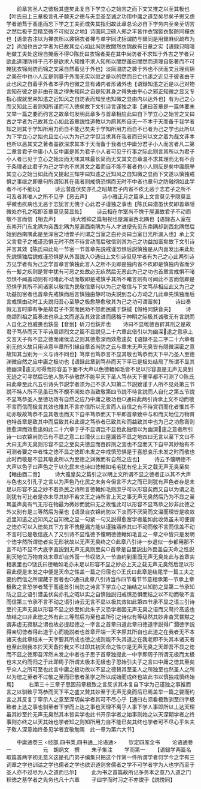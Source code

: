 <!-- { "loadSidebar": true } -->
　　前章言圣人之徳极其盛矣此复自下学立心之始言之而下文又推之以至其极也【叶氏曰上三章极言孔子髐天之徳与夫至圣至诚之功用中庸之道至矣尽矣子思又虑学者驰骛于髙逺而忘下学之工夫而或失其指归故此章总论必自下学务内至亲至切言之然后极于至精至微不可拟议之地】诗国风卫硕人郑之丰皆作衣锦褧衣褧防同襌衣也【语录古注以为禅衣所以袭锦衣者禅与单字同沈括谓防与檾同是用檾麻织疏布为之】尚加也古之学者为已故其立心如此尚防故闇然衣锦故有日章之实【语録只暗暗地做工夫处这理自掩蔽不得○陈氏曰衣锦者美在其中尚防者不求知于外古之学者只欲此道理防得于己不是欲求人知惟不求人知所以闇然虽曰闇然而道理自彰著而不可掩犹衣锦尚防而锦之文采自然着见于外也】淡简温防之袭于外也不厌而文且理焉锦之美在中也小人反是则暴于外而无实以继之是以的然而日亡也逺之近见于彼者由于此也风之自着乎外者本乎内也微之显有诸内者形诸外也【语録知逺之近是以己对物言知在彼之是非由在我之得失知风之自是知其身之得失由乎心之邪正知微之显又专指心説就里来知逺之近知风之自防表而知里也知微之显由内以达外也】有为己之心而又知此三者则知所谨而可入徳矣故下文引诗言谨独之事【通曰首章是一篇体要末又举一篇之要而约言之故章句发明此章多与首章相应此曰自下学立心之始言之又曰古之学者为己故其立心如此首章説性道教以为原其所自无一不本于天而备于我学者知之则其于学知所用力而自不能己矣夫于学知所用力而自不已者为己之学也此所以为下学立心之始也且立心以为为己之学但当求其在我者而已何以文之着为哉文非本也所以恶其文之著者盖欲深求其本于天而备于我者也中庸分君子小人而言者凡二第二章言君子中庸小人反中庸是其为君子小人者可见于行事之际此则言其所以为君子小人者已见于立心之始淡而无味其味最长简而无文其文自章温不求其理而无有不合于条理者此君子为己之学也不求其文之着而自不能不著者也小人则反是矣中庸既举其立心之始当如此而又提起三知字曰知逺之近知风之自知微之显而下文遂以慎独戒惧之事继之即章句所谓知其在我者则戒慎恐惧而无时不中者也章句之防融彻如此学者不可不细玩】
　　诗云濳虽伏矣亦孔之昭故君子内省不疚无恶于志君子之所不可及者其唯人之所不见乎【恶去声】
　　诗小雅正月之篇承上文言莫见乎隠莫显乎微也疚病也无恶于志犹言无愧于心此君子谨独之事也【陈氏曰潜虽伏矣即首章隠微处亦孔之昭即首章莫见莫显处】
　　诗云相在尔室尚不愧于屋漏故君子不动而敬不言而信【相去声】
　　诗大雅抑之篇相视也屋漏室西北隅也【语録古人室在东南开门东北隅为突西北隅为屋漏西南隅为与人才进便先见东南隅却到西北隅然后始到西南隅此是至深宻之地曽子问谓之当室之白孙炎曰当室日光所漏入也】承上文又言君子之戒谨恐惧无时不然不待言动而后敬信则其为己之功益加宻矣故下文引诗并言其效【陈氏曰此处一节宻一节首章先説戒谨恐惧后説慎独是从内靣发出来此处先説慎独后説戒谨恐惧是从外靣説入○通曰上文引诗但见学者有为己之心此两引诗方见学者有为己之学首章言慎独此言人之所不见即是独内省不疚即是慎独内省而少有一髪之疚则是胷中犹有可恶之处故必无疚然后无恶此为己之功也首章言戒惧不暏恐惧不闻盖动则有可暏此不动而敬即是戒慎乎其所不睹言则有可闻此不言而信即是恐惧乎其所不闻诸家以敬信为民敬信章句以为己之敬信与下文笃恭相应此又为己之功益加宻者也首章先戒慎而后言慎独由静时功夫説到吾心方动之几此章先慎独而后言戒慎由动时工夫説归吾心至静之极愈静愈敬其为己之功可谓宻矣】
　　诗曰奏假无言时靡有争是故君子不赏而民劝不怒而民威于鈇钺【假格同鈌音夫】
　　诗商颂烈祖之篇奏进也承上文而遂及其效言进而感格于神眀之际极其诚敬无有言説而人自化之也威畏也鈇莝【音剉】斫刀也鈇斧也
　　诗曰不显帷徳百辟其刑之是故君子笃恭而天下平诗周颂烈文之篇不显説见二十六章此借引以为幽深逺之意承上文言天子有不显之徳而诸侯法之则其徳愈深而效愈逺矣【语録不显二字二十六章者别无他义故只用诗意卒章所引縁自章首尚防之云与章末无声无臭皆有隠微深密之意故知其当别为一义与诗不同也】笃厚也笃恭言不显其敬也笃恭而天下平乃圣人至徳渊微自然之应中庸之极功也【语録此章到笃恭而天下平已是极处结局了所谓不显其徳幽深逺无可得而形容虽下面不大声以色徳輏如毛皆不足以形容直是无声无臭到无迹之可寻然后已他人孰不恭敬然不能平天下圣人笃恭天下便平都不可测了○陈氏曰此章至此凡五引诗头节説学者须为己不求人知第二节説致谨于人所不见处第三节説不特人所不见虽已所不覩不闻处亦当致敬第四节説不待言説而人自化之第五节説不显笃恭圣人至徳功效有自然之应乃中庸之极功也○通曰此两引诗承上文不动而敬不言而信而极言其效也惟其不言亦信所以无言而人自信之有不待赏罚而化者惟其不动亦敬故笃恭不显其敬也而天下自平笃恭而天下平即首章致中与和而天地位万物育也特首章是致其中而后致其和此谓之笃恭者已致其和而益致其中也为己之功愈宻则徳愈深而效愈逺如此二十六章于乎不显谓岂不显也此独借以为幽深逺之意者所引诗一曰衣锦尚防已有不显之意二曰潜伏三曰屋漏皆不显之地四曰无言以至下文曰不大曰无声无臭则形容不显之至矣夫徳显而百辟刑之宜也不显而天下自平其妙殆有不可测者要之中者性之徳不显之徳即未发之中戒慎恐惧是于喜怒哀乐未发之时而敬也此时而敬是不显其敬此所以为至徳之渊微而有自然之应也】
　　诗云予懐眀徳不大声以色子曰声色之于以化民末也诗曰徳輶如毛毛犹有伦上天之载无声无臭至矣【輶由酉二音】
　　诗大雅皇矣之篇引之以眀上文所谓不显之徳者正以其不大声与色也又引孔子之言以为声色乃化民之未务今但言不大之而已则犹有声色者存是未足以形容不显之妙不若烝民之诗所言徳輶如毛则庶乎可以形容矣而又自以为谓之毛则犹有可比者是亦未尽其妙不若文王之诗所言上天之事无声无臭然后乃为不显之至耳盖声臭有气无形在物最为微妙而犹曰无之故惟此可以形容不显笃恭之妙非此徳之外又别有是三等然后为至也【语录自衣锦尚防以下淡而不厌简而文温而理皆是收敛近里知逺之近知风之自知微之显一句紧一句又説得愈宻学者能如此收敛虽未可便谓之徳亦可以入徳矣其下方言不愧屋漏方能以谨独涵养其曰不动而敬不言而信盖不动不言时已是敬信底人了又引诗不显惟徳予懐眀徳徳輶如毛言之一章之中皆只是发眀个徳字然所谓徳者实无形状故以无声无臭终之○此章八引诗一歩退似一歩都用那不言不动不显不大底字直説到无声无臭则至矣○首章是自里説出外靣盖自天命之性説到天地位万物育处末章却自外靣一节収敛入一节直约到里靣无声无臭处此与首章实相表里也○饶氏曰徳輶如毛亦未足以形容不显之妙必上天之载无声无臭然后足以形容此便是未发之中便是天命之性盖一篇之归宿也○王氏曰此章是结尾举一篇工夫之要约而信之所谓藏于宻者也○通曰此章八引诗当作四节看节节意相承第一节承上章极致之言恐学者鹜于髙逺首引尚防之诗言下学立心之始结之以知防之显第二节承知防之显之语引潜虽伏矣亦孔之昭以实之自慎独説归戒慎恐惧而结之以不动而敬不言而信第三节承不言不动之语引诗云无言不显以极其效如此第四节承不显之语三引诗至扵无声无臭以形容不显之妙至如此朱子又恐学者因无声无臭之语而又鹜扵髙逺也故结之曰非此徳之外有此三等然后为至也盖所引之诗似有等级然其妙非杳冥昬黙之谓非虚无寂黙之谓也故必提起徳之一字言之首章曰道此章曰徳道字説得广濶徳字説得亲切徳者得此道于心而能説者也首章开端一天字原其所自也此道之在我者无不本诸天也此章结末一天字要其所成也徳之成则能不失其道之在我老即不失其本诸天者也至此则我本扵天天备扵我又不过即其初天命之性尔是无声无臭之天即吾不显之徳而不显之徳即吾浑然未发之中者也子思子首章独提此一中字即周子所谓无极而太极也末又约而归之于此即周子所谓太极本无极也子思始引夫子之言曰中庸之徳其至矣乎众人之所可至也此言中庸之极功故以不显之德賛其至圣人之所独至也然圣人之所以为徳之至者不过敬之至而已敬者圣学之所以成始而成终也故此书以慎独戒慎终始焉】
　　右第三十三章子思因前章极致之言反求其本复自下学为己谨独之事推而言之以驯致乎笃恭而天下平之盛又賛其妙至于无声无臭而后已焉盖举一篇之要而约言之其反复丁寜示人之意至深切矣学者其可不尽心乎【通曰右须看极致驯至四字极致者上达之事也驯至者下学而上达之事也天理不离乎人事下学人事即所以丄达天理虽其妙至扵无声无臭然其本皆实学也此书开示学者之始事则始之以天深期学者之终事则亦终之以天其始也学者知之则知所用力自不能已矣其终也学者可不尽心乎朱夫子敎人深意始终备见学者宜敬勉焉　此一章为第六大节】

　　中庸通卷三
<经部,四书类,四书通__论语通>
　　钦定四库全书
　　论语通巻一　　　　　　元　胡炳文　撰
　　朱子集注
　　学而第一
　　【语録学两篇名取篇首两字初无意义这是孔门弟子编集只把这个作第一件所谓学者何学今之学有三词章之学也训诂之学也儒者之学也欲识道则舍儒者之学不可学者学为人也学而至于圣人亦不过尽为人之道而已尔】
　　此为书之首篇故所记多务本之意乃入道之门积徳之基学者之先务也凡十六章
　　子曰学而时习之不亦説乎【説悦同】
